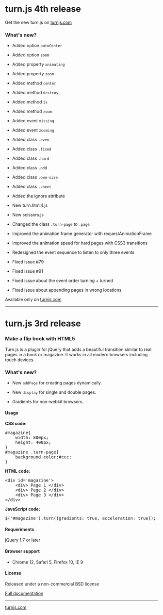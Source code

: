turn.js 4th release
=========

Get the new turn.js on [turnjs.com](http://www.turnjs.com/)

### What's new?

- Added option `autoCenter`

- Added option `zoom`

- Added property `animating`

- Added property `zoom`

- Added method `center`

- Added method `destroy`

- Added method `is`

- Added method `zoom`

- Added event `missing`

- Added event `zooming`

- Added class `.even`

- Added class `.fixed`

- Added class `.hard`

- Added class `.odd`

- Added class `.own-size`

- Added class `.sheet`

- Added the ignore attribute

- New turn.html4.js

- New scissors.js

- Changed the class `.turn-page` to `.page`

- Improved the animation frame generator with requestAnimationFrame

- Improved the animation speed for hard pages with CSS3 transitions

- Redesigned the event sequence to listen to only three events

- Fixed issue #79

- Fixed issue #91

- Fixed issue about the event order turning + turned

- Fixed issue about appending pages in wrong locations

Available only on [turnjs.com](http://www.turnjs.com/)

* * *

turn.js 3rd release
=========

### Make a flip book with HTML5

Turn.js is a plugin for jQuery that adds a beautiful transition similar to real pages in a book or magazine. It works in all modern browsers including touch devices.

### What's new?

- New `addPage` for creating pages dynamically.

- New `display` for single and double pages.

- Gradients for non-webkit browsers.

#### Usage

**CSS code:**
<pre>
#magazine{
	width: 800px;
	height: 400px;
}
#magazine .turn-page{
	background-color:#ccc;
}
</pre>

**HTML code:**
<pre>
&lt;div id=<span class="string">'magazine'</span>&gt;
	&lt;div&gt; <span class="text">Page 1</span> &lt;/div&gt;
	&lt;div&gt; <span class="text">Page 2</span> &lt;/div&gt;
	&lt;div&gt; <span class="text">Page 3</span> &lt;/div&gt;
&lt;/div&gt;
</pre>

**JavaScript code:**
<pre>
$('#magazine').turn({gradients: true, acceleration: true});
</pre>

#### Requeriments

jQuery 1.7 or later

#### Browser support
* Chrome 12, Safari 5, Firefox 10, IE 9

#### License
Released under a non-commercial BSD license

[Full documentation](https://github.com/blasten/turn.js/wiki/Reference)

* * *

[turnjs.com](http://www.turnjs.com/)
